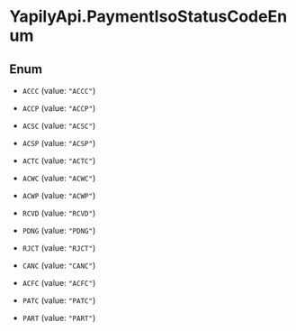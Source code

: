 # YapilyApi.PaymentIsoStatusCodeEnum

## Enum


* `ACCC` (value: `"ACCC"`)

* `ACCP` (value: `"ACCP"`)

* `ACSC` (value: `"ACSC"`)

* `ACSP` (value: `"ACSP"`)

* `ACTC` (value: `"ACTC"`)

* `ACWC` (value: `"ACWC"`)

* `ACWP` (value: `"ACWP"`)

* `RCVD` (value: `"RCVD"`)

* `PDNG` (value: `"PDNG"`)

* `RJCT` (value: `"RJCT"`)

* `CANC` (value: `"CANC"`)

* `ACFC` (value: `"ACFC"`)

* `PATC` (value: `"PATC"`)

* `PART` (value: `"PART"`)


